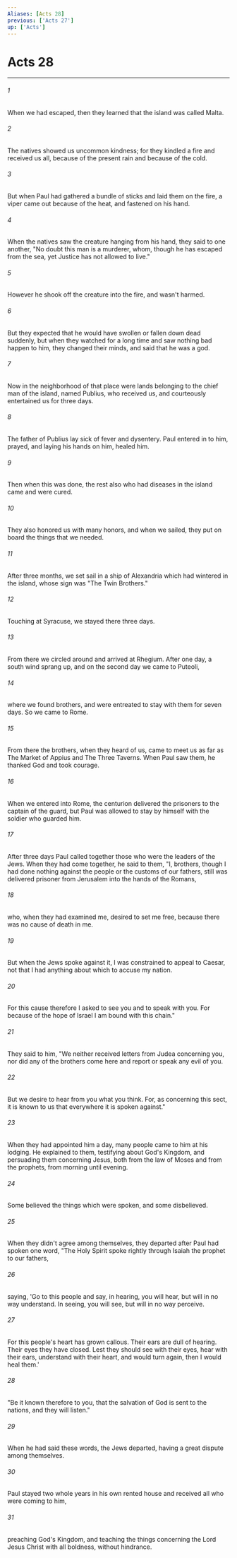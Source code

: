 ```yaml
---
Aliases: [Acts 28]
previous: ['Acts 27']
up: ['Acts']
---
```

# Acts 28
***





###### 1 

When we had escaped, then they learned that the island was called Malta. 



###### 2 

The natives showed us uncommon kindness; for they kindled a fire and received us all, because of the present rain and because of the cold. 



###### 3 

But when Paul had gathered a bundle of sticks and laid them on the fire, a viper came out because of the heat, and fastened on his hand. 



###### 4 

When the natives saw the creature hanging from his hand, they said to one another, "No doubt this man is a murderer, whom, though he has escaped from the sea, yet Justice has not allowed to live." 



###### 5 

However he shook off the creature into the fire, and wasn't harmed. 



###### 6 

But they expected that he would have swollen or fallen down dead suddenly, but when they watched for a long time and saw nothing bad happen to him, they changed their minds, and said that he was a god. 



###### 7 

Now in the neighborhood of that place were lands belonging to the chief man of the island, named Publius, who received us, and courteously entertained us for three days. 



###### 8 

The father of Publius lay sick of fever and dysentery. Paul entered in to him, prayed, and laying his hands on him, healed him. 



###### 9 

Then when this was done, the rest also who had diseases in the island came and were cured. 



###### 10 

They also honored us with many honors, and when we sailed, they put on board the things that we needed. 



###### 11 

After three months, we set sail in a ship of Alexandria which had wintered in the island, whose sign was "The Twin Brothers." 



###### 12 

Touching at Syracuse, we stayed there three days. 



###### 13 

From there we circled around and arrived at Rhegium. After one day, a south wind sprang up, and on the second day we came to Puteoli, 



###### 14 

where we found brothers, and were entreated to stay with them for seven days. So we came to Rome. 



###### 15 

From there the brothers, when they heard of us, came to meet us as far as The Market of Appius and The Three Taverns. When Paul saw them, he thanked God and took courage. 



###### 16 

When we entered into Rome, the centurion delivered the prisoners to the captain of the guard, but Paul was allowed to stay by himself with the soldier who guarded him. 



###### 17 

After three days Paul called together those who were the leaders of the Jews. When they had come together, he said to them, "I, brothers, though I had done nothing against the people or the customs of our fathers, still was delivered prisoner from Jerusalem into the hands of the Romans, 



###### 18 

who, when they had examined me, desired to set me free, because there was no cause of death in me. 



###### 19 

But when the Jews spoke against it, I was constrained to appeal to Caesar, not that I had anything about which to accuse my nation. 



###### 20 

For this cause therefore I asked to see you and to speak with you. For because of the hope of Israel I am bound with this chain." 



###### 21 

They said to him, "We neither received letters from Judea concerning you, nor did any of the brothers come here and report or speak any evil of you. 



###### 22 

But we desire to hear from you what you think. For, as concerning this sect, it is known to us that everywhere it is spoken against." 



###### 23 

When they had appointed him a day, many people came to him at his lodging. He explained to them, testifying about God's Kingdom, and persuading them concerning Jesus, both from the law of Moses and from the prophets, from morning until evening. 



###### 24 

Some believed the things which were spoken, and some disbelieved. 



###### 25 

When they didn't agree among themselves, they departed after Paul had spoken one word, "The Holy Spirit spoke rightly through Isaiah the prophet to our fathers, 



###### 26 

saying, 'Go to this people and say, in hearing, you will hear, but will in no way understand. In seeing, you will see, but will in no way perceive. 



###### 27 

For this people's heart has grown callous. Their ears are dull of hearing. Their eyes they have closed. Lest they should see with their eyes, hear with their ears, understand with their heart, and would turn again, then I would heal them.' 



###### 28 

"Be it known therefore to you, that the salvation of God is sent to the nations, and they will listen." 



###### 29 

When he had said these words, the Jews departed, having a great dispute among themselves. 



###### 30 

Paul stayed two whole years in his own rented house and received all who were coming to him, 



###### 31 

preaching God's Kingdom, and teaching the things concerning the Lord Jesus Christ with all boldness, without hindrance.
